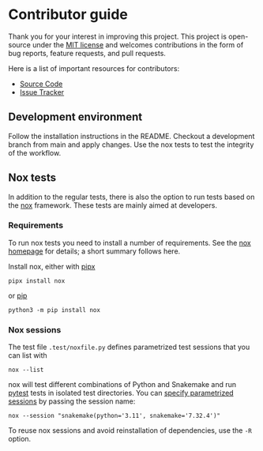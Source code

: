 # Contributor guide

Thank you for your interest in improving this project. This project is
open-source under the [MIT license] and welcomes contributions in the
form of bug reports, feature requests, and pull requests.

Here is a list of important resources for contributors:

- [Source Code]
- [Issue Tracker]

[mit license]: https://opensource.org/licenses/MIT
[source code]: https://github.com/NBISweden/aMeta
[issue tracker]: https://github.com/NBISweden/aMeta/issues

## Development environment

Follow the installation instructions in the README. Checkout a
development branch from main and apply changes. Use the nox tests to
test the integrity of the workflow.

## Nox tests

In addition to the regular tests, there is also the option to run
tests based on the [nox](https://nox.thea.codes) framework. These
tests are mainly aimed at developers.

### Requirements

To run nox tests you need to install a number of requirements. See the
[nox homepage](https://nox.thea.codes) for details; a short summary
follows here.

Install nox, either with [pipx](https://pipx.pypa.io/stable/)

    pipx install nox

or [pip](https://pip.pypa.io/en/stable/)

    python3 -m pip install nox

### Nox sessions

The test file `.test/noxfile.py` defines parametrized test sessions
that you can list with

    nox --list

nox will test different combinations of Python and Snakemake and run
[pytest](https://docs.pytest.org/en/8.2.x/) tests in isolated test
directories. You can [specify parametrized
sessions](https://nox.thea.codes/en/stable/usage.html#specifying-parametrized-sessions)
by passing the session name:

    nox --session "snakemake(python='3.11', snakemake='7.32.4')"

To reuse nox sessions and avoid reinstallation of dependencies, use
the `-R` option.
